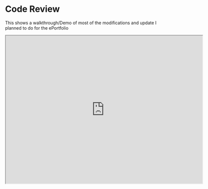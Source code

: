 # Code Review

This shows a walkthrough/Demo of most of the modifications and update I planned to do for the ePortfolio

<iframe src="https://www.youtube.com/watch?v=Bj-fI21LzqM" width="640" height="480"></iframe>